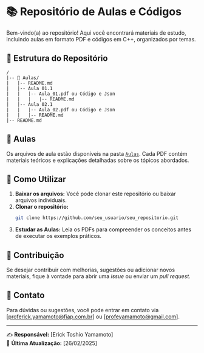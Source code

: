 # 📚 Repositório de Aulas e Códigos

Bem-vindo(a) ao repositório! Aqui você encontrará materiais de estudo, incluindo aulas em formato PDF e códigos em C++, organizados por temas.

## 📂 Estrutura do Repositório

```
/
|-- 📄 Aulas/
|   |-- README.md
|   |-- Aula 01.1
|   |   |-- Aula_01.pdf ou Código e Json
|   |   |   |-- README.md
|   |-- Aula 02.1
|   |   |-- Aula_02.pdf ou Código e Json
|   |   |-- README.md
|-- README.md
```


## 📘 Aulas
Os arquivos de aula estão disponíveis na pasta [`Aulas`](Aulas/). Cada PDF contém materiais teóricos e explicações detalhadas sobre os tópicos abordados.

## 🚀 Como Utilizar
1. **Baixar os arquivos:** Você pode clonar este repositório ou baixar arquivos individuais.
2. **Clonar o repositório:**
   ```bash
   git clone https://github.com/seu_usuario/seu_repositorio.git

     ```
3. **Estudar as Aulas:** Leia os PDFs para compreender os conceitos antes de executar os exemplos práticos.

## 📢 Contribuição
Se desejar contribuir com melhorias, sugestões ou adicionar novos materiais, fique à vontade para abrir uma *issue* ou enviar um *pull request*.

## 📩 Contato
Para dúvidas ou sugestões, você pode entrar em contato via [proferick.yamamoto@fiap.com.br] ou [profeyamamoto@gmail.com].

---
✍️ **Responsável:** [Erick Toshio Yamamoto]  
📅 **Última Atualização:** [26/02/2025]

